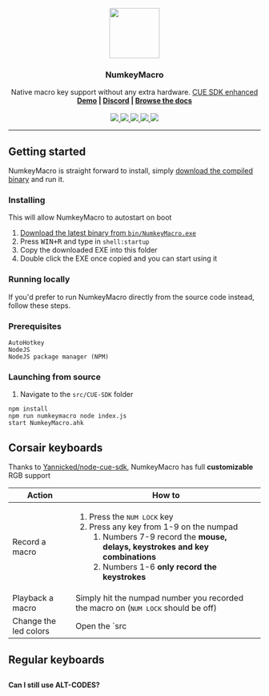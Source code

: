 <p align="center">
  <a href="https://github.com/samdenty99/NumKeyMacro">
    <img src="https://raw.githubusercontent.com/samdenty99/NumKeyMacro/master/assets/NumKeyMacro.png" width="100">
  </a>

  <h3 align="center">NumkeyMacro</h3>

  <p align="center">
    Native macro key support without any extra hardware. <a href="https://www.npmjs.com/package/cue-sdk-node">CUE SDK enhanced</a>
    <br>
    <b><a href="">Demo</a> | <a href="https://samdenty99.github.io/r?https://discord.gg/yN2x7sp">Discord</a> | <a href="https://samdenty99.github.io/r?https://github.com/samdenty99/NumkeyMacro/wiki">Browse the docs</a></b>
    <br>
    <br>
	<a href="https://samdenty99.github.io/r?https://discord.gg/yN2x7sp">
		<img src="https://img.shields.io/discord/335836376031428618.svg?colorB=0082ff&style=flat">
	</a>
	<a href="https://samdenty99.github.io/r?http://www.somsubhra.com/github-release-stats/?username=samdenty99&repository=NumkeyMacro">
		<img src="https://img.shields.io/github/downloads/samdenty99/NumkeyMacro/total.svg?colorB=437FB9&style=flat">
	</a>
	<a href="https://samdenty99.github.io/r?https://github.com/samdenty99/NumKeyMacro/subscription">
    		<img src="https://img.shields.io/github/watchers/samdenty99/NumKeyMacro.svg?style=social&label=Watch&style=flat">
	</a>
	<a href="https://samdenty99.github.io/r?https://github.com/samdenty99/NumKeyMacro">
		<img src="https://img.shields.io/github/stars/samdenty99/NumKeyMacro.svg?style=social&label=Star&style=flat">
	</a>
	<a href="https://samdenty99.github.io/r?https://github.com/samdenty99/NumKeyMacro/fork">
		<img src="https://img.shields.io/github/forks/samdenty99/NumKeyMacro.svg?style=social&label=Fork&style=flat">
	</a>
</p>

---

## Getting started
NumkeyMacro is straight forward to install, simply [download the compiled binary](https://github.com/samdenty99/NumKeyMacro/raw/master/bin/NumkeyMacro.exe) and run it.

### Installing
This will allow NumkeyMacro to autostart on boot
1. [Download the latest binary from `bin/NumkeyMacro.exe`](https://github.com/samdenty99/NumKeyMacro/raw/master/bin/NumkeyMacro.exe)
2. Press <kbd>WIN+R</kbd> and type in `shell:startup`
3. Copy the downloaded EXE into this folder
4. Double click the EXE once copied and you can start using it

### Running locally
If you'd prefer to run NumkeyMacro directly from the source code instead, follow these steps.
### Prerequisites
```
AutoHotkey
NodeJS
NodeJS package manager (NPM)
```

### Launching from source
1. Navigate to the `src/CUE-SDK` folder
```
npm install
npm run numkeymacro node index.js
start NumkeyMacro.ahk
```

## Corsair keyboards

Thanks to [Yannicked/node-cue-sdk](https://github.com/Yannicked/node-cue-sdk), NumkeyMacro has full **customizable** RGB support 

| Action | How to |
| --- | --- |
| Record a macro | <ol><li>Press the <kbd>NUM LOCK</kbd> key</li><li>Press any key from 1-9 on the numpad <ol><li>Numbers 7-9 record the **mouse, delays, keystrokes and key combinations**</li><li>Numbers 1-6 **only record the keystrokes**</li></ol></li></ol>|
| Playback a macro | Simply hit the numpad number you recorded the macro on (<kbd>NUM LOCK</kbd> should be off) |
| Change the led colors | Open the `src|CUE-SDK/config.json` in a text editor and modify the [RGB array values](https://www.w3schools.com/colors/colors_picker.asp) |

<h2></h2>

## Regular keyboards

<h2></h2>

#### Can I still use ALT-CODES?
